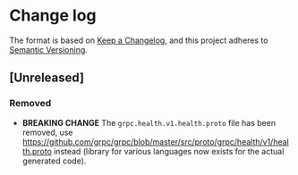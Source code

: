 # Change log

The format is based on [Keep a Changelog](https://keepachangelog.com/en/1.0.0/),
and this project adheres to [Semantic Versioning](https://semver.org/spec/v2.0.0.html).

## [Unreleased]

### Removed

- **BREAKING CHANGE** The `grpc.health.v1.health.proto` file has been removed, use https://github.com/grpc/grpc/blob/master/src/proto/grpc/health/v1/health.proto instead (library for various languages now exists for the actual generated code).

